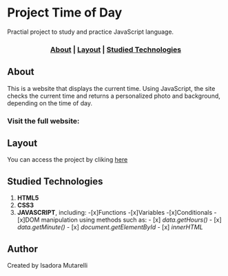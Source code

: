 # Project Time of Day

Practial project to study and practice JavaScript  language.

### <p align="center">[About](#About) | [Layout](#layout) | [Studied Technologies](#studied-technologies)

## About
This is a website that displays the current time. Using JavaScript, the site checks the current time and returns a personalized photo and background, depending on the time of day.

### Visit the full website:<a href="https://hours-of-day.netlify.app/" target="_blank"></a>

## Layout
You can access the project by cliking <a href="https://hours-of-day.netlify.app/" target="_blank"> here </a>

## Studied Technologies
1. **HTML5**
2. **CSS3**
3. **JAVASCRIPT**, including:
    -[x]Functions
    -[x]Variables
    -[x]Conditionals
    -[x]DOM manipulation using methods such as:
        - [x] *data.getHours()*
        - [x] *data.getMinute()*
        - [x] *document.getElementById*
        - [x] *innerHTML*


## Author
Created by Isadora Mutarelli

